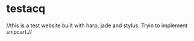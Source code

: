 # testacq
//this is a test website built with harp, jade and stylus. Tryin to implement snipcart.//
